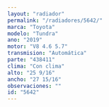 ```yaml
---
layout: "radiador"
permalink: "/radiadores/5642/"
marca: "Toyota"
modelo: "Tundra"
ano: "2019"
motor: "V8 4.6 5.7"
transmision: "Automática"
parte: "438411"
clima: "Con clima"
alto: "25 9/16"
ancho: "27 15/16"
observaciones: ""
id: "5642"
---
```


